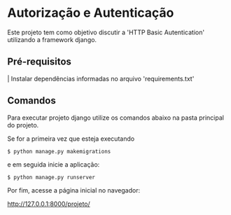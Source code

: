 # Autorização e Autenticação

Este projeto tem como objetivo discutir a 'HTTP Basic Autentication' utilizando a framework django.


## Pré-requisitos
| Instalar dependências informadas no arquivo 'requirements.txt' 

## Comandos

Para executar projeto django utilize os comandos abaixo na pasta principal do projeto. 

Se for a primeira vez que esteja executando 
```
$ python manage.py makemigrations
```

e em seguida inicie a aplicação:
```
$ python manage.py runserver
```

Por fim, acesse a página inicial no navegador: 

http://127.0.0.1:8000/projeto/
